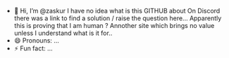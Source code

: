 - 👋 Hi, I’m @zaskur
I have no idea what is this GITHUB about
On Discord there was a link to find a solution / raise the question here...
Apparently this is proving that I am human ?
Annother site which brings no value unless I understand what is it for..
- 😄 Pronouns: ...
- ⚡ Fun fact: ...

<!---
zaskur/zaskur is a ✨ special ✨ repository because its `README.md` (this file) appears on your GitHub profile.
You can click the Preview link to take a look at your changes.
--->
